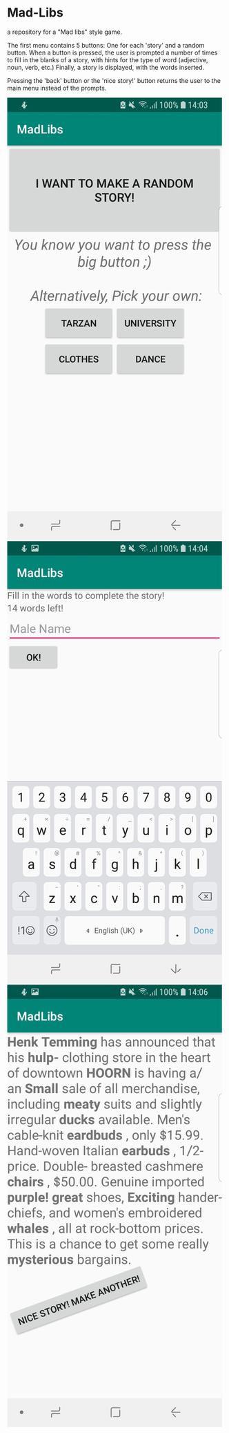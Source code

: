 # Mad-Libs

a repository for a "Mad libs" style game.

The first menu contains 5 buttons: One for each 'story' and a random button.
When a button is pressed, the user is prompted a number of times to fill in the blanks of a story, with hints for the type of word (adjective, noun, verb, etc.)
Finally, a story is displayed, with the words inserted.

Pressing the 'back' button or the 'nice story!' button returns the user to the main menu instead of the prompts.

![main menu](/data/screenshot0.jpg)
![user prompt](/data/screenshot1.jpg)
![final story](/data/screenshot2.jpg)

